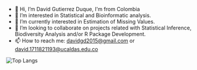 - 👋 Hi, I’m David Gutierrez Duque, I'm from Colombia
- 👀 I’m interested in Statistical and Bioinformatic analysis.
- 🌱 I’m currently interested in Estimation of Missing Values.
- 💞️ I’m looking to collaborate on projects related with Statistical Inference, Biodiversity Analysis and/or R Package Development.
- 📫 How to reach me: davidgd2015@gmail.com or david.1711821193@ucaldas.edu.co 

<!---
davidbiol/davidbiol is a ✨ special ✨ repository because its `README.md` (this file) appears on your GitHub profile.
You can click the Preview link to take a look at your changes.
--->

![Top Langs](https://github-readme-stats.vercel.app/api/top-langs/?username=davidbiol&theme=tokyonight)
